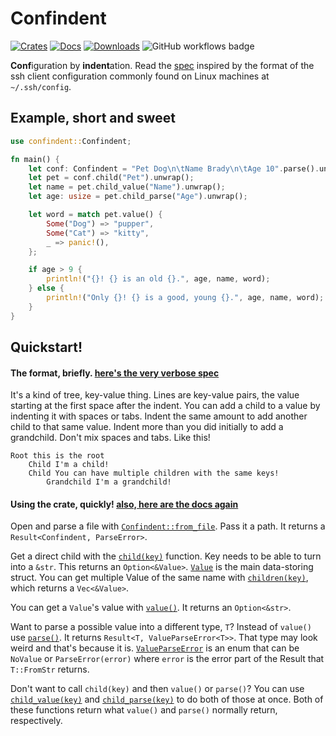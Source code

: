 # Confindent

[![Crates](https://flat.badgen.net/crates/v/confindent)][crate]
[![Docs](https://docs.rs/confindent/badge.svg)](https://docs.rs/confindent)
[![Downloads](https://flat.badgen.net/crates/d/confindent)][crate]
![GitHub workflows badge](https://github.com/gennyble/confindent/actions/workflows/tests.yml/badge.svg)

[crate]: https://crates.io/crates/confindent

**Conf**iguration by **indent**ation. Read the [spec][spec] inspired by
the format of the ssh client configuration commonly found on Linux machines
at `~/.ssh/config`.

[spec]: https://github.com/gennyble/confindent/blob/main/spec.md

## Example, short and sweet
```rust
use confindent::Confindent;

fn main() {
	let conf: Confindent = "Pet Dog\n\tName Brady\n\tAge 10".parse().unwrap();
	let pet = conf.child("Pet").unwrap();
	let name = pet.child_value("Name").unwrap();
	let age: usize = pet.child_parse("Age").unwrap();

	let word = match pet.value() {
		Some("Dog") => "pupper",
		Some("Cat") => "kitty",
		_ => panic!(),
	};

	if age > 9 {
		println!("{}! {} is an old {}.", age, name, word);
	} else {
		println!("Only {}! {} is a good, young {}.", age, name, word);
	}
}
```

## Quickstart!

#### The format, briefly. [here's the very verbose spec](https://github.com/gennyble/confindent/blob/main/spec.md)
It's a kind of tree, key-value thing. Lines are key-value pairs, the value
starting at the first space after the indent. You can add a child to a value
by indenting it with spaces or tabs. Indent the same amount to add another
child to that same value. Indent more than you did initially to add a
grandchild. Don't mix spaces and tabs. Like this!

```ignore
Root this is the root
	Child I'm a child!
	Child You can have multiple children with the same keys!
		Grandchild I'm a grandchild!
```

#### Using the crate, quickly! [also, here are the docs again](https://docs.rs/confindent)

Open and parse a file with [`Confindent::from_file`][ff]. Pass it a path. It returns
a `Result<Confindent, ParseError>`.

Get a direct child with the [`child(key)`][child] function. Key needs to be able
to turn into a `&str`. This returns an `Option<&Value>`. [`Value`][value] is the main data-storing
struct. You can get multiple Value of the same name with [`children(key)`][children], which
returns a `Vec<&Value>`.

You can get a `Value`'s value with [`value()`][fn-value]. It returns an `Option<&str>`.

Want to parse a possible value into a different type, `T`? Instead of `value()` use
[`parse()`][parse]. It returns `Result<T, ValueParseError<T>>`. That type
may look weird and that's because it is. [`ValueParseError`][vperror] is an enum
that can be `NoValue` or `ParseError(error)` where `error` is the error part of the
Result that `T::FromStr` returns.

Don't want to call `child(key)` and then `value()` or `parse()`? You can use
[`child_value(key)`][childvalue] and [`child_parse(key)`][childparse] to do both of those
at once. Both of these functions return what `value()` and `parse()` normally return,
respectively.

[ff]: https://docs.rs/confindent/latest/confindent/struct.Confindent.html#method.from_file
[child]: https://docs.rs/confindent/latest/confindent/struct.Value.html#method.child
[children]: https://docs.rs/confindent/latest/confindent/struct.Value.html#method.children
[value]: https://docs.rs/confindent/latest/confindent/struct.Value.html
[fn-value]: https://docs.rs/confindent/latest/confindent/struct.Value.html#method.value
[parse]: https://docs.rs/confindent/latest/confindent/struct.Value.html#method.parse
[vperror]: https://docs.rs/confindent/latest/confindent/enum.ValueParseError.html
[childvalue]: https://docs.rs/confindent/latest/confindent/struct.Value.html#method.child_value
[childparse]: https://docs.rs/confindent/latest/confindent/struct.Value.html#method.child_parse
